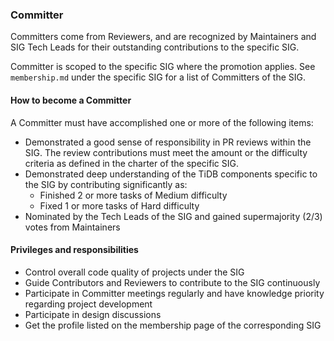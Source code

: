 ### Committer

Committers come from Reviewers, and are recognized by Maintainers and SIG Tech Leads for their outstanding contributions to the specific SIG.

Committer is scoped to the specific SIG where the promotion applies. See `membership.md` under the specific SIG for a list of Committers of the SIG.

#### How to become a Committer

A Committer must have accomplished one or more of the following items:

- Demonstrated a good sense of responsibility in PR reviews within the SIG. The review contributions must meet the amount or the difficulty criteria as defined in the charter of the specific SIG.
- Demonstrated deep understanding of the TiDB components specific to the SIG by contributing significantly as:
    - Finished 2 or more tasks of Medium difficulty
    - Fixed 1 or more tasks of Hard difficulty
- Nominated by the Tech Leads of the SIG and gained supermajority (2/3) votes from Maintainers

#### Privileges and responsibilities

- Control overall code quality of projects under the SIG
- Guide Contributors and Reviewers to contribute to the SIG continuously
- Participate in Committer meetings regularly and have knowledge priority regarding project development
- Participate in design discussions
- Get the profile listed on the membership page of the corresponding SIG
